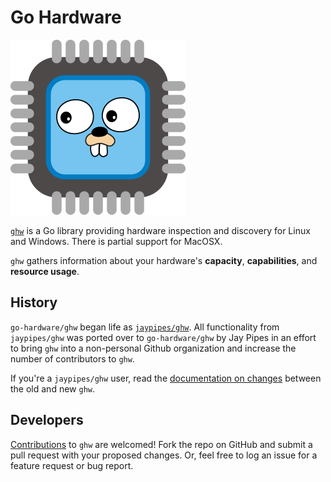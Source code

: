 # Go Hardware

![ghw mascot](images/ghw-gopher.png)

[`ghw`](https://github.com/go-hardware/ghw) is a Go library providing hardware
inspection and discovery for Linux and Windows. There is partial support for
MacOSX.

`ghw` gathers information about your hardware's **capacity**, **capabilities**,
and **resource usage**.

## History

`go-hardware/ghw` began life as [`jaypipes/ghw`][jaypipes-ghw]. All
functionality from `jaypipes/ghw` was ported over to `go-hardware/ghw` by Jay
Pipes in an effort to bring `ghw` into a non-personal Github organization and
increase the number of contributors to `ghw`.

If you're a `jaypipes/ghw` user, read the
[documentation on changes](https://github.com/go-hardware/ghw#coming-from-githubcomjaypipesghw) between the
old and new `ghw`.

[jaypipes-ghw]: https://github.com/jaypipes/ghw

## Developers

[Contributions](CONTRIBUTING.md) to `ghw` are welcomed! Fork the repo on GitHub
and submit a pull request with your proposed changes. Or, feel free to log an
issue for a feature request or bug report.
